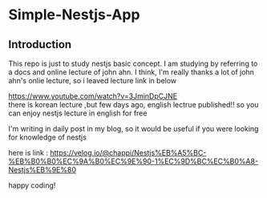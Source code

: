 # Simple-Nestjs-App

## Introduction
This repo is just to study nestjs basic concept.
I am studying by referring to a docs and online lecture of john ahn.
I think, I'm really thanks a lot of john ahn's onlie lecture, so i leaved lecture link in below  

https://www.youtube.com/watch?v=3JminDpCJNE  
there is korean lecture ,but few days ago, english lectrue published!! so you can enjoy nestjs lecture in english for free   

I'm writing in daily post in my blog, so it would be useful if you were looking for knowledge of nestjs

here is link : https://velog.io/@chappi/Nestjs%EB%A5%BC-%EB%B0%B0%EC%9A%B0%EC%9E%90-1%EC%9D%BC%EC%B0%A8-Nestjs%EB%9E%80  

happy coding!